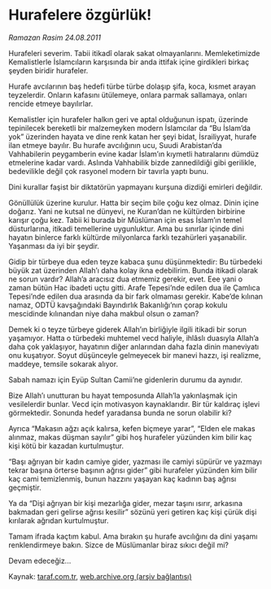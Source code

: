 # Hurafelere özgürlük!

*Ramazan Rasim 24.08.2011*

<div class="yazi"><p>Hurafeleri severim. Tabii itikadî olarak sakat olmayanlarını. Memleketimizde Kemalistlerle İslamcıların karşısında bir anda ittifak içine girdikleri birkaç şeyden biridir hurafeler.</p>
<p>Hurafe avcılarının baş hedefi türbe türbe dolaşıp şifa, koca, kısmet arayan teyzelerdir. Onların kafasını ütülemeye, onlara parmak sallamaya, onları rencide etmeye bayılırlar.</p>
<p>Kemalistler için hurafeler halkın geri ve aptal olduğunun ispatı, üzerinde tepinilecek bereketli bir malzemeyken modern İslamcılar da “Bu İslam’da yok” üzerinden hayata ve dine renk katan her şeyi bidat, İsrailiyyat, hurafe ilan etmeye bayılır. Bu hurafe avcılığının ucu, Suudi Arabistan’da Vahhabilerin peygamberin evine kadar İslam’ın kıymetli hatıralarını dümdüz etmelerine kadar vardı. Aslında Vahhabilik bizde zannedildiği gibi gerilikle, bedevilikle değil çok rasyonel modern bir tavırla yaptı bunu.</p>
<p>Dini kurallar faşist bir diktatörün yapmayanı kurşuna dizdiği emirleri değildir.</p>
<p>Gönüllülük üzerine kurulur. Hatta bir seçim bile çoğu kez olmaz. Dinin içine doğarız. Yani ne kutsal ne dünyevi, ne Kuran’dan ne kültürden birbirine karışır çoğu kez. Tabii ki burada bir Müslüman için esas İslam’ın temel düsturlarına, itikadi temellerine uygunluktur. Ama bu sınırlar içinde dini hayatın binlerce farklı kültürde milyonlarca farklı tezahürleri yaşanabilir. Yaşanması da iyi bir şeydir.</p>
<p>Gidip bir türbeye dua eden teyze kabaca şunu düşünmektedir: Bu türbedeki büyük zat üzerinden Allah’ı daha kolay ikna edebilirim. Bunda itikadi olarak ne sorun vardır? Allah’a aracısız dua etmemiz gerekir, evet. Eee yani o zaman bütün Hac ibadeti uçtu gitti. Arafe Tepesi’nde edilen dua ile Çamlıca Tepesi’nde edilen dua arasında da bir fark olmaması gerekir. Kabe’de kılınan namaz, ODTÜ kavşağındaki Bayındırlık Bakanlığı’nın çorap kokulu mescidinde kılınandan niye daha makbul olsun o zaman?</p>
<p>Demek ki o teyze türbeye giderek Allah’ın birliğiyle ilgili itikadi bir sorun yaşamıyor. Hatta o türbedeki muhtemel vecd haliyle, ihlâslı duasıyla Allah’a daha çok yaklaşıyor, hayatının diğer anlarından daha fazla dinin maneviyatı onu kuşatıyor. Soyut düşünceyle gelmeyecek bir manevi hazzı, işi realizme, maddeye, temsile sokarak alıyor.</p>
<p>Sabah namazı için Eyüp Sultan Camii’ne gidenlerin durumu da aynıdır.</p>
<p>Bize Allah’ı unutturan bu hayat temposunda Allah’la yakınlaşmak için vesilelerdir bunlar. Vecd için motivasyon kaynaklarıdır. Bir tür kaldıraç işlevi görmektedir. Sonunda hedef yaradansa bunda ne sorun olabilir ki?</p>
<p>Ayrıca “Makasın ağzı açık kalırsa, kefen biçmeye yarar”, “Elden ele makas alınmaz, makas düşman sayılır” gibi hoş hurafeler yüzünden kim bilir kaç kişi kötü bir kazadan kurtulmuştur.</p>
<p>“Başı ağrıyan bir kadın camiye gider, yazması ile camiyi süpürür ve yazmayı tekrar başına örterse başının ağrısı gider” gibi hurafeler yüzünden kim bilir kaç cami temizlenmiş, bunun hazzını yaşayan kaç kadının baş ağrısı geçmiştir.</p>
<p>Ya da “Dişi ağrıyan bir kişi mezarlığa gider, mezar taşını ısırır, arkasına bakmadan geri gelirse ağrısı kesilir” sözünü yeri getiren kaç kişi çürük dişi kırılarak ağrıdan kurtulmuştur.</p>
<p>Tamam ifrada kaçtım kabul. Ama bırakın şu hurafe avcılığını da dini yaşamı renklendirmeye bakın. Sizce de Müslümanlar biraz sıkıcı değil mi?</p>
<p>Devam edeceğiz...</p>
</div>

Kaynak: [taraf.com.tr](http://www.taraf.com.tr/ramazan-rasim/makale-hurafelere-ozgurluk.htm), [web.archive.org (arşiv bağlantısı)](http://web.archive.org/web/20130624151513/http://www.taraf.com.tr/ramazan-rasim/makale-hurafelere-ozgurluk.htm)
